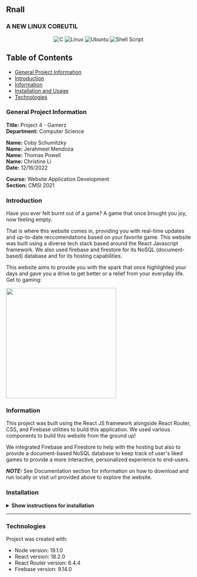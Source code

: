## Rnall

### A NEW LINUX COREUTIL

<div align="center">
  
  ![C](https://img.shields.io/badge/c-%2300599C.svg?style=for-the-badge&logo=c&logoColor=white)
  ![Linux](https://img.shields.io/badge/Linux-FCC624?style=for-the-badge&logo=linux&logoColor=black)
  ![Ubuntu](https://img.shields.io/badge/Ubuntu-E95420?style=for-the-badge&logo=ubuntu&logoColor=white)
  ![Shell Script](https://img.shields.io/badge/shell_script-%23121011.svg?style=for-the-badge&logo=gnu-bash&logoColor=white)
  
</div>

## Table of Contents

- [General Project Information](#general-project-information)
- [Introduction](#introduction)
- [Information](#information)
- [Installation and Usage](#installation)
- [Technologies](#technologies)

### General Project Information

**Title:** Project 4 - Gamerz <br/>
**Department:** Computer Science

**Name:** Coby Schumitzky<br/>
**Name:** Jerahmeel Mendoza<br/>
**Name:** Thomas Powell<br/>
**Name:** Christine Li<br/>
**Date:** 12/16/2022

**Course:** Website Application Development<br/>
**Section:** CMSI 2021

### Introduction

Have you ever felt burnt out of a game? A game that once brought you joy, now feeling empty.

That is where this website comes in, providing you with real-time updates and up-to-date reccomendations based on your favorite game. This website was built using a diverse tech stack based around the React Javascript framework. We also used firebase and firestore for its NoSQL (document-based) database and for its hosting capabilities.

This website aims to provide you with the spark that once highlighted your days and gave you a drive to get better or a relief from your everyday life. Get to gaming:

<img src="https://media.tenor.com/Lu_5jCElEWkAAAAC/start-press-button.gif" width=300 />

### Information

This project was built using the React JS framework alongside React Router, CSS, and Firebase utilities to build this application. We used various components to build this website from the ground up!

We integrated Firebase and Firestore to help with the hosting but also to provide a document-based NoSQL database to keep track of user's liked games to provide a more interactive, personalized experience to end-users.

**_NOTE:_** See Documentation section for information on how to download and run locally or visit url provided above to explore the website.

### Installation

<details><summary><b>Show instructions for installation</b></summary>
  <br/>
First, Click Code on main repo page to get HTTPS or SSH url and then open personal terminal (for this demonstration we will use Mac terminal) <br />
  
<br />In your terminal (Mac Terminal as example): <br />
1. Clone repo

```sh
  $ git clone {enter url here}
```

2. CD into folder

```sh
  $ cd gamedev
```

3. If using VSCode with adequate setup, otherwise skip:

```sh
  $ code .
```

> **_NOTE:_** the API key was used in a .env file and was not added to the GitHub Repository for security purposes so you must make an API key with RAWGApi to run and ensure that it is setup using the requisite .env file.

</details>

---

### Technologies

Project was created with:

- Node version: 19.1.0
- React version: 18.2.0
- React Router version: 6.4.4
- Firebase version: 9.14.0
